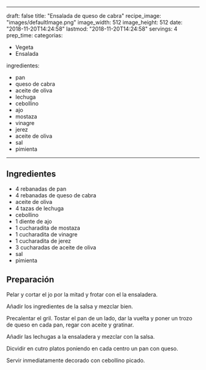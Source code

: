 
---
draft: false
title: "Ensalada de queso de cabra"
recipe_image: "images/defaultImage.png"
image_width: 512
image_height: 512
date: "2018-11-20T14:24:58"
lastmod: "2018-11-20T14:24:58"
servings: 4
prep_time: 
categorias:
  - Vegeta
  - Ensalada

ingredientes:
  - pan
  - queso de cabra
  - aceite de oliva
  - lechuga
  - cebollino
  - ajo
  - mostaza
  - vinagre
  - jerez
  - aceite de oliva
  - sal
  - pimienta
---

## Ingredientes
- 4 rebanadas de pan
- 4 rebanadas de queso de cabra
- aceite de oliva
- 4 tazas de lechuga
- cebollino
- 1 diente de ajo
- 1 cucharadita de mostaza
- 1 cucharadita de vinagre
- 1 cucharadita de jerez
- 3 cucharadas de aceite de oliva
- sal
- pimienta

## Preparación
Pelar y cortar el jo por la mitad y frotar con el la ensaladera.

Añadir los ingredientes de la salsa y mezclar bien.

Precalentar el gril. Tostar el pan de un lado, dar la vuelta y poner un trozo de queso en cada pan, regar con aceite y gratinar.

Añadir las lechugas a la ensaladera y mezclar con la salsa.

Dicvidir en cutro platos poniendo en cada centro un pan con queso.

Servir inmediatamente decorado con cebollino picado.


